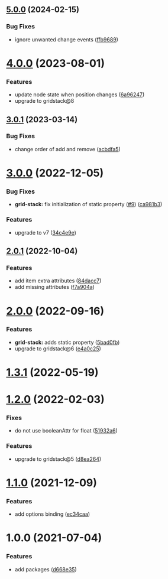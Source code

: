 ## [5.0.0](https://github.com/aurelia-ui-toolkits/aurelia-gridstack/compare/v4.0.0...v5.0.0) (2024-02-15)


### Bug Fixes

* ignore unwanted change events ([ffb9689](https://github.com/aurelia-ui-toolkits/aurelia-gridstack/commit/9ae9bfcae75dbb14e4d98d43c6f758dc7ffb9689))


# [4.0.0](https://github.com/aurelia-ui-toolkits/aurelia-gridstack/compare/v3.0.1...v4.0.0) (2023-08-01)


### Features

* update node state when position changes ([6a96247](https://github.com/aurelia-ui-toolkits/aurelia-gridstack/commit/6a962471d2133f058f4213e168ab146f46547b15))
* upgrade to gridstack@8



## [3.0.1](https://github.com/aurelia-ui-toolkits/aurelia-gridstack/compare/v3.0.0...v3.0.1) (2023-03-14)


### Bug Fixes

* change order of add and remove ([acbdfa5](https://github.com/aurelia-ui-toolkits/aurelia-gridstack/commit/acbdfa56fdd62dd917355601901e120a4d57ed24))



# [3.0.0](https://github.com/aurelia-ui-toolkits/aurelia-gridstack/compare/v2.0.1...v3.0.0) (2022-12-05)


### Bug Fixes

* **grid-stack:** fix initialization of static property ([#9](https://github.com/aurelia-ui-toolkits/aurelia-gridstack/issues/9)) ([ca981b3](https://github.com/aurelia-ui-toolkits/aurelia-gridstack/commit/ca981b3b9a668a4e29bbb6b8d9a462a5bb354f70))


### Features

* upgrade to v7 ([34c4e9e](https://github.com/aurelia-ui-toolkits/aurelia-gridstack/commit/34c4e9edfa1cb1041b82084e65cf641382995f00))



## [2.0.1](https://github.com/aurelia-ui-toolkits/aurelia-gridstack/compare/v2.0.0...v2.0.1) (2022-10-04)


### Features

* add item extra attributes ([84dacc7](https://github.com/aurelia-ui-toolkits/aurelia-gridstack/commit/84dacc7147c53a8c859047895d8583ed3473665f))
* add missing attributes ([f7a904a](https://github.com/aurelia-ui-toolkits/aurelia-gridstack/commit/f7a904a938aa71f7932a49e515bf91559995bcec))



# [2.0.0](https://github.com/aurelia-ui-toolkits/aurelia-gridstack/compare/v1.3.1...v2.0.0) (2022-09-16)


### Features

* **grid-stack:** adds static property ([5bad0fb](https://github.com/aurelia-ui-toolkits/aurelia-gridstack/commit/5bad0fbd4c12729418a05ce58fbbf348aef77190))
* upgrade to gridstack@6 ([e4a0c25](https://github.com/aurelia-ui-toolkits/aurelia-gridstack/commit/e4a0c259aa2fcc855cbbe84e60e17be06b7bbec1))



# [1.3.1](https://github.com/aurelia-ui-toolkits/aurelia-gridstack/compare/v1.2.0...v1.3.1) (2022-05-19)

# [1.2.0](https://github.com/aurelia-ui-toolkits/aurelia-gridstack/compare/v1.1.0...v1.2.0) (2022-02-03)


### Fixes

* do not use booleanAttr for float ([51932a6](https://github.com/aurelia-ui-toolkits/aurelia-gridstack/commit/7d4e2cbcec0b9700648c6f892291553b851932a6))

### Features

* upgrade to gridstack@5 ([d8ea264](https://github.com/aurelia-ui-toolkits/aurelia-gridstack/commit/d8ea264255cd15fab8b1680f536d0a05f09cd09f))



# [1.1.0](https://github.com/aurelia-ui-toolkits/aurelia-gridstack/compare/v1.0.0...v1.1.0) (2021-12-09)


### Features

* add options binding ([ec34caa](https://github.com/aurelia-ui-toolkits/aurelia-gridstack/commit/ec34caa7a29b8d63f8cea7c9a67464bdc10e39f8))



# 1.0.0 (2021-07-04)


### Features

* add packages ([d668e35](https://github.com/aurelia-ui-toolkits/aurelia-gridstack/commit/d668e35523a020df344fec248515abc1e3be5872))
